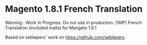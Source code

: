 Magento 1.8.1 French Translation
================================

Warning : Work In Progress. Do not use in production.
[WIP] French Translation (included mails) for Mangeto 1.8.1

Based on seblepers' work on https://github.com/seblepers.
